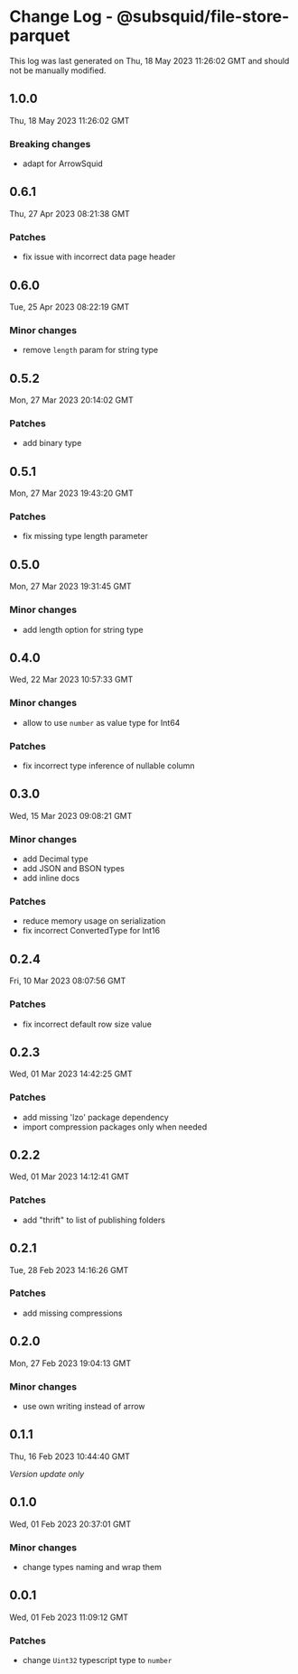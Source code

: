 # Change Log - @subsquid/file-store-parquet

This log was last generated on Thu, 18 May 2023 11:26:02 GMT and should not be manually modified.

## 1.0.0
Thu, 18 May 2023 11:26:02 GMT

### Breaking changes

- adapt for ArrowSquid

## 0.6.1
Thu, 27 Apr 2023 08:21:38 GMT

### Patches

- fix issue with incorrect data page header

## 0.6.0
Tue, 25 Apr 2023 08:22:19 GMT

### Minor changes

- remove `length` param for string type

## 0.5.2
Mon, 27 Mar 2023 20:14:02 GMT

### Patches

- add binary type

## 0.5.1
Mon, 27 Mar 2023 19:43:20 GMT

### Patches

- fix missing type length parameter

## 0.5.0
Mon, 27 Mar 2023 19:31:45 GMT

### Minor changes

- add length option for string type

## 0.4.0
Wed, 22 Mar 2023 10:57:33 GMT

### Minor changes

- allow to use `number` as value type for Int64

### Patches

- fix incorrect type inference of nullable column

## 0.3.0
Wed, 15 Mar 2023 09:08:21 GMT

### Minor changes

- add Decimal type
- add JSON and BSON types
- add inline docs

### Patches

- reduce memory usage on serialization
- fix incorrect ConvertedType for Int16

## 0.2.4
Fri, 10 Mar 2023 08:07:56 GMT

### Patches

- fix incorrect default row size value

## 0.2.3
Wed, 01 Mar 2023 14:42:25 GMT

### Patches

- add missing 'lzo' package dependency
- import compression packages only when needed

## 0.2.2
Wed, 01 Mar 2023 14:12:41 GMT

### Patches

- add "thrift" to list of publishing folders

## 0.2.1
Tue, 28 Feb 2023 14:16:26 GMT

### Patches

- add missing compressions

## 0.2.0
Mon, 27 Feb 2023 19:04:13 GMT

### Minor changes

- use own writing instead of arrow

## 0.1.1
Thu, 16 Feb 2023 10:44:40 GMT

_Version update only_

## 0.1.0
Wed, 01 Feb 2023 20:37:01 GMT

### Minor changes

- change types naming and wrap them

## 0.0.1
Wed, 01 Feb 2023 11:09:12 GMT

### Patches

- change `Uint32` typescript type to `number`

